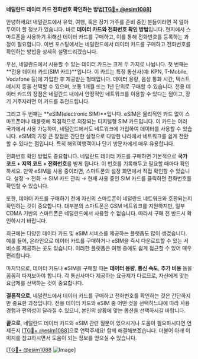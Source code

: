 **네덜란드 데이터 카드 전화번호 확인하는 방법[[TG💪+ @esim1088](https://t.me/s/esim1088)]**

안녕하세요! 네덜란드에서 유학, 여행, 혹은 장기 거주를 준비 중인 분들이라면 꼭 알아두어야 할 정보가 있습니다. 바로 **데이터 카드와 전화번호 확인 방법**입니다. 현지에서 스마트폰을 사용하기 위해선 데이터 카드를 구매하고, 이를 통해 전화번호를 등록하는 과정이 필요합니다. 이번 포스팅에서는 네덜란드에서 데이터 카드를 구매하고 전화번호를 확인하는 방법을 상세히 설명드리겠습니다.

우선, 네덜란드에서 사용할 수 있는 데이터 카드는 크게 두 가지로 나뉩니다. 첫 번째는 **전용 데이터 카드(SIM 카드)**입니다. 이 카드는 특정 통신사(예: KPN, T-Mobile, Vodafone 등)에 가입한 후 제공받는 형태입니다. 데이터 용량, 음성 통화 시간, 텍스트 메시지 등을 선택할 수 있으며, 보통 1개월 또는 1년 단위로 구매할 수 있습니다. 전용 데이터 카드의 장점은 네덜란드 내에서 안정적인 네트워크를 이용할 수 있다는 점이고, 장기 거주자라면 이 카드를 추천드립니다.

그리고 두 번째는 **eSIM(electronic SIM)**입니다. eSIM은 물리적인 카드 없이 스마트폰이나 태블릿에 직접적으로 저장되는 디지털형 SIM 카드입니다. 이 카드는 여러 국가에서 사용 가능하며, 네덜란드에서도 네트워크에 가입하여 데이터를 사용할 수 있습니다. eSIM의 가장 큰 장점은 간단한 설정으로 다양한 나라에서 네트워크를 쉽게 전환할 수 있다는 점입니다. 특히 해외여행객이나 단기 방문자에게 매우 유용합니다.

전화번호 확인 방법도 중요합니다. 네덜란드 데이터 카드를 구매하면 기본적으로 **국가 코드 + 지역 코드 + 전화번호**를 받게 됩니다. 이 번호를 기록해두고 필요할 때마다 확인하세요. 만약 eSIM을 사용 중이라면, 스마트폰의 설정 화면에서 직접 확인할 수 있습니다. 설정 → 전화 → SIM 카드 관리 → 현재 사용 중인 SIM 카드를 클릭하면 전화번호를 확인할 수 있습니다.

또한, 데이터 카드를 구매하기 전에 자신의 스마트폰이 네덜란드 네트워크와 호환되는지 확인하는 것이 중요합니다. 대부분의 스마트폰은 GSM 네트워크를 지원하지만, 일부 CDMA 기반의 스마트폰은 네덜란드에서 사용할 수 없습니다. 따라서 구매 전 반드시 확인하시기 바랍니다.

최근에는 다양한 데이터 카드 및 eSIM 서비스를 제공하는 플랫폼도 많이 생겼습니다. 예를 들어, 온라인으로 데이터 카드를 구매하거나 eSIM을 즉시 다운로드할 수 있는 서비스를 제공하는 곳도 있습니다. 이러한 플랫폼은 여행 중에도 쉽게 접근할 수 있어 매우 편리합니다.

마지막으로, 데이터 카드나 eSIM을 구매할 때는 **데이터 용량**, **통신 속도**, **추가 비용** 등을 꼼꼼히 따져보아야 합니다. 각 통신사마다 제공하는 요금제가 다르므로, 자신에게 맞는 요금제를 선택하는 것이 중요합니다.

**결론적으로**, 네덜란드에서 데이터 카드를 구매하고 전화번호를 확인하는 것은 간단하지만 중요한 과정입니다. 전용 데이터 카드와 eSIM 중 어떤 것을 선택하느냐에 따라 사용 경험과 편의성이 달라질 수 있으니, 본인의 상황에 맞는 옵션을 선택하시길 바랍니다.

**끝으로**, 네덜란드 데이터 카드와 eSIM 관련 질문이 있으시거나 도움이 필요하시다면 언제든지 [[TG💪+ @esim1088](https://t.me/s/esim1088)]으로 연락주세요! 함께 해결해보겠습니다. 더불어 아래 이미지를 참고하시면서 도움이 되는 정보를 얻으실 수 있습니다.

[[TG💪+ @esim1088](https://t.me/s/esim1088) ![Image](https://i.postimg.cc/Y0z9fWf4/image.png)]